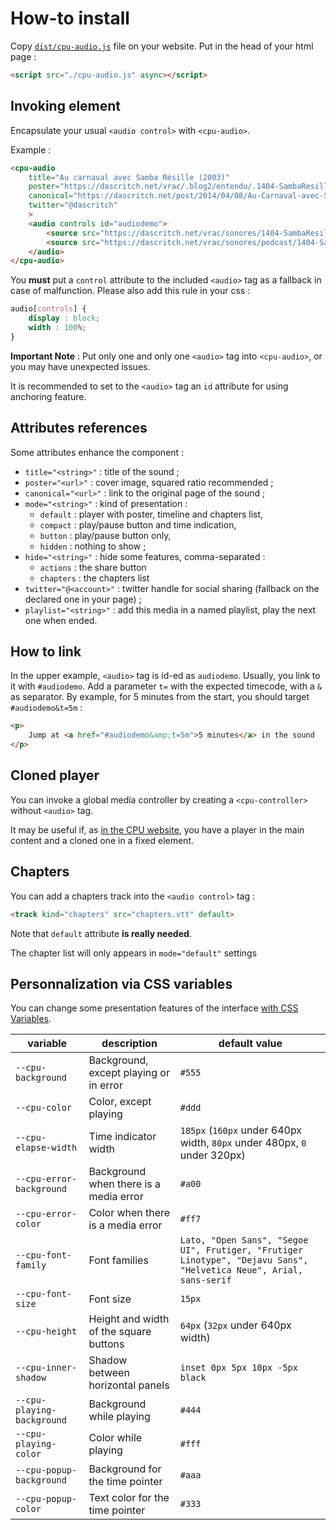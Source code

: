 How-to install
==============


Copy [`dist/cpu-audio.js`](dist/cpu-audio.js) file on your website.
Put in the head of your html page :

```html
<script src="./cpu-audio.js" async></script>
```


Invoking element
----------------

Encapsulate your usual `<audio control>` with `<cpu-audio>`. 

Example : 

```html
<cpu-audio 
    title="Au carnaval avec Samba Résille (2003)"
    poster="https://dascritch.net/vrac/.blog2/entendu/.1404-SambaResille_m.jpg"
    canonical="https://dascritch.net/post/2014/04/08/Au-Carnaval-avec-Samba-R%C3%A9sille"
    twitter="@dascritch"
    >
    <audio controls id="audiodemo">
        <source src="https://dascritch.net/vrac/sonores/1404-SambaResille2003.mp3" type="audio/ogg">
        <source src="https://dascritch.net/vrac/sonores/podcast/1404-SambaResille2003.mp3" type="audio/mpeg">
    </audio>
</cpu-audio>
```

You **must** put a `control` attribute to the included `<audio>` tag as a fallback in case of malfunction. Please also add this rule in your css :

```css
audio[controls] {
    display : block;
    width : 100%;
}
```

**Important Note** : Put only one and only one `<audio>` tag into `<cpu-audio>`, or you may have unexpected issues.

It is recommended to set to the `<audio>` tag an `id` attribute for using anchoring feature.

Attributes references
---------------------

Some attributes enhance the component :

* `title="<string>"` : title of the sound ;
* `poster="<url>"` : cover image, squared ratio recommended ;
* `canonical="<url>"` : link to the original page of the sound ; 
* `mode="<string>"` : kind of presentation :
    * `default` : player with poster, timeline and chapters list,
    * `compact` : play/pause button and time indication,
    * `button` : play/pause button only,
    * `hidden` : nothing to show ;
* `hide="<string>"` : hide some features, comma-separated :
    * `actions` : the share button
    * `chapters` : the chapters list
* `twitter="@<account>"` : twitter handle for social sharing (fallback on the declared one in your page) ;
* `playlist="<string>"` : add this media in a named playlist, play the next one when ended.


How to link
-----------


In the upper example, `<audio>` tag is id-ed as `audiodemo`. Usually, you link to it with `#audiodemo`. Add a parameter `t=` with the expected timecode, with a `&` as separator. By example, for 5 minutes from the start, you should target `#audiodemo&t=5m` : 

```html
<p>
    Jump at <a href="#audiodemo&amp;t=5m">5 minutes</a> in the sound
</p>
```


Cloned player
-------------

You can invoke a global media controller by creating a `<cpu-controller>` without `<audio>` tag. 

It may be useful if, as [in the CPU website](http://cpu.pm), you have a player in the main content and a cloned one in a fixed element.


Chapters
--------

You can add a chapters track into the `<audio control>` tag : 

```html
<track kind="chapters" src="chapters.vtt" default>
```

Note that `default` attribute **is really needed**.

The chapter list will only appears in `mode="default"` settings


Personnalization via CSS variables
----------------------------------

You can change some presentation features of the interface [with CSS Variables](https://developer.mozilla.org/en-US/docs/Web/CSS/Using_CSS_variables).

variable | description | default value 
--|--|--
`--cpu-background`  | Background, except playing or in error      | `#555`
`--cpu-color`       | Color, except playing                       | `#ddd`
`--cpu-elapse-width` | Time indicator width                       | `185px` (`160px` under 640px width, `80px` under 480px, `0` under 320px)
`--cpu-error-background` | Background when there is a media error | `#a00`
`--cpu-error-color` | Color when there is a media error           | `#ff7`
`--cpu-font-family` | Font families                               | `Lato, "Open Sans", "Segoe UI", Frutiger, "Frutiger Linotype", "Dejavu Sans", "Helvetica Neue", Arial, sans-serif`
`--cpu-font-size`   | Font size                                   | `15px`
`--cpu-height`      | Height and width of the square buttons      | `64px` (`32px` under 640px width)
`--cpu-inner-shadow` | Shadow between horizontal panels           | `inset 0px 5px 10px -5px black`
`--cpu-playing-background` | Background while playing             | `#444`
`--cpu-playing-color` | Color while playing                       | `#fff`
`--cpu-popup-background` | Background for the time pointer        | `#aaa`
`--cpu-popup-color` | Text color for the time pointer             | `#333`

